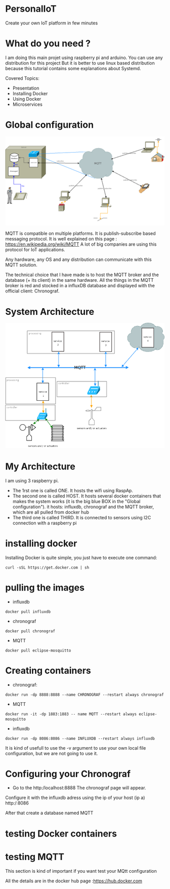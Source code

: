 # PersonalIoT
Create your own IoT platform in few minutes
# What do you need ?
I am doing this main projet using raspberry pi and arduino.
You can use any distribution for this project
But it is better to use linux based distribution because this tutorial contains some explanations about Systemd.

Covered Topics:
- Presentation
- Installing Docker
- Using Docker
- Microservices



# Global configuration
![Configuration](https://github.com/TheOliver/PersonalIoT/blob/master/reseau.png)

MQTT is compatible on multiple platforms. It is publish-subscribe based messaging protocol.
It is well explained on this page : https://en.wikipedia.org/wiki/MQTT
A lot of big companies are using this protocol for IoT applications.

Any hardware, any OS and any distribution can communicate with this MQTT solution.

The technical choice that I have made is to host the MQTT broker and the database (+ its client) in the same hardware.
All the things in the MQTT broker is red and stocked in a influxDB database and displayed with the official client: Chronograf.

# System Architecture
![Architecture](https://github.com/TheOliver/PersonalIoT/blob/master/Architecture.png)

# My Architecture

I am using 3 raspberry pi.
- The 1rst one is called ONE. It hosts the wifi using RaspAp.
- The second one is called HOST. It hosts several docker containers that makes the system works (it is the big blue BOX in the "Global configuration").
it hosts: influxdb, chronograf and the MQTT broker, which are all pulled from docker hub
- The third one is called THIRD. It is connected to sensors using I2C connection with a raspberry pi

# installing docker
Installing Docker is quite simple, you just have to execute one command:
```
curl -sSL https://get.docker.com | sh
```
# pulling the images

- influxdb
```
docker pull influxdb
```
- chronograf
```
docker pull chronograf
```
- MQTT
```
docker pull eclipse-mosquitto
```

# Creating containers
- chronograf:
```
docker run -dp 8888:8888 --name CHRONOGRAF --restart always chronograf
```
- MQTT
```
docker run -it -dp 1883:1883 -- name MQTT --restart always eclipse-mosquitto
```
- influxdb
```
docker run -dp 8086:8086 --name INFLUXDB --restart always influxdb
```
It is kind of usefull to use the -v argument to use your own local file configuration, but we are not going to use it.

# Configuring your Chronograf
- Go to the http:/localhost:8888
The chronograf page will appear.

Configure it with the influxdb adress using the ip of your host (ip a) http:/<localhostIPadress>:8086

After that create a database named MQTT

# testing Docker containers

# testing MQTT
This section is kind of important if you want test your MQtt configuration

All the details are in the docker hub page :https://hub.docker.com

